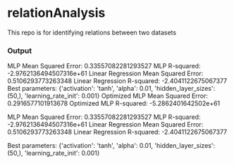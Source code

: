 # relationAnalysis
This repo is for identifying relations between two datasets

### Output
MLP Mean Squared Error:  0.33557082281293527
MLP R-squared:  -2.9762136494507316e+61
Linear Regression Mean Squared Error:  0.5106293773263348
Linear Regression R-squared:  -2.4041122675067377
Best parameters:  {'activation': 'tanh', 'alpha': 0.01, 'hidden_layer_sizes': (50,), 'learning_rate_init': 0.001}
Optimized MLP Mean Squared Error:  0.2916577101913678
Optimized MLP R-squared:  -5.2862401642502e+61


MLP Mean Squared Error:  0.33557082281293527
MLP R-squared:  -2.9762136494507316e+61
Linear Regression Mean Squared Error:  0.5106293773263348
Linear Regression R-squared:  -2.4041122675067377


Best parameters:  {'activation': 'tanh', 'alpha': 0.01, 'hidden_layer_sizes': (50,), 'learning_rate_init': 0.001}
